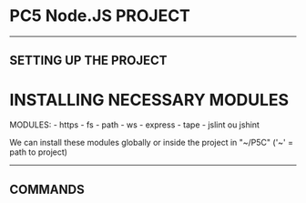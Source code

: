# PC5 Node.JS PROJECT

----------------------
SETTING UP THE PROJECT
----------------------

#   INSTALLING NECESSARY MODULES

MODULES:
    - https
    - fs
    - path
    - ws
    - express
    - tape
    - jslint ou jshint

We can install these modules globally or inside the project in "~/P5C" ('~' = path to project)

--------
COMMANDS
--------


    
